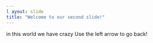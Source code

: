 ```yaml
---
l ayout: slide
title: "Welcome to our second slide!"
---
```

in this world we have crazy 
Use the left arrow to go back!
